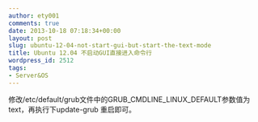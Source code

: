 ```yaml
---
author: ety001
comments: true
date: 2013-10-18 07:18:34+00:00
layout: post
slug: ubuntu-12-04-not-start-gui-but-start-the-text-mode
title: Ubuntu 12.04 不启动GUI直接进入命令行
wordpress_id: 2512
tags:
- Server&OS
---
```


修改/etc/default/grub文件中的GRUB_CMDLINE_LINUX_DEFAULT参数值为 text，再执行下update-grub 重启即可。
